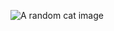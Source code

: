 ![A random cat image](https://www.google.com.tr/url?sa=i&source=images&cd=&cad=rja&uact=8&ved=2ahUKEwjL2_-By8bcAhVkmuAKHUrFDXIQjRx6BAgBEAU&url=https%3A%2F%2Fen.wiktionary.org%2Fwiki%2Fcat&psig=AOvVaw2BXs3M0LNbo8gTEczCvW0I&ust=1533031886748928)
